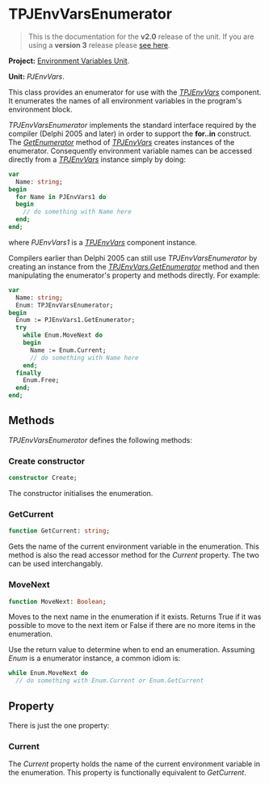 # TPJEnvVarsEnumerator #

> This is the documentation for the **v2.0** release of the unit. If you are using a **version 3** release please [see here](http://wiki.delphidabbler.com/index.php/Docs/TPJEnvVarsEnumerator).

**Project:** [Environment Variables Unit](EnvironmentVariablesUnit.md).

**Unit:** _PJEnvVars_.

This class provides an enumerator for use with the _[TPJEnvVars](TPJEnvVars.md)_ component. It enumerates the names of all environment variables in the program's environment block.

_TPJEnvVarsEnumerator_ implements the standard interface required by the compiler (Delphi 2005 and later) in order to support the <strong>for..in</strong> construct. The _[GetEnumerator](TPJEnvVarsGetEnumerator.md)_ method of _[TPJEnvVars](TPJEnvVars.md)_ creates instances of the enumerator. Consequently environment variable names can be accessed directly from a _[TPJEnvVars](TPJEnvVars.md)_ instance simply by doing:

```pascal
var
  Name: string;
begin
  for Name in PJEnvVars1 do
  begin
    // do something with Name here
  end;
end;
```

where _PJEnvVars1_ is a _[TPJEnvVars](TPJEnvVars.md)_ component instance.

Compilers earlier than Delphi 2005 can still use _TPJEnvVarsEnumerator_ by creating an instance from the _[TPJEnvVars.GetEnumerator](TPJEnvVarsGetEnumerator.md)_ method and then manipulating the enumerator's property and methods directly. For example:

```pascal
var
  Name: string;
  Enum: TPJEnvVarsEnumerator;
begin
  Enum := PJEnvVars1.GetEnumerator;
  try
    while Enum.MoveNext do
    begin
      Name := Enum.Current;
      // do something with Name here
    end;
  finally
    Enum.Free;
  end;
end;
```

## Methods ##

_TPJEnvVarsEnumerator_ defines the following methods:

### Create constructor ###

```pascal
constructor Create;
```

The constructor initialises the enumeration.

### GetCurrent ###

```pascal
function GetCurrent: string;
```

Gets the name of the current environment variable in the enumeration. This method is also the read accessor method for the _Current_ property. The two can be used interchangably.

### MoveNext ###

```pascal
function MoveNext: Boolean;
```

Moves to the next name in the enumeration if it exists. Returns True if it was possible to move to the next item or False if there are no more items in the enumeration.

Use the return value to determine when to end an enumeration. Assuming _Enum_ is a enumerator instance, a common idiom is:

```pascal
while Enum.MoveNext do
  // do something with Enum.Current or Enum.GetCurrent
```


## Property ##

There is just the one property:

### Current ###

The _Current_ property holds the name of the current environment variable in the enumeration. This property is functionally equivalent to _GetCurrent_.